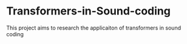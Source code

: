 # Transformers-in-Sound-coding
This project aims to research the applicaiton of transformers in sound coding
